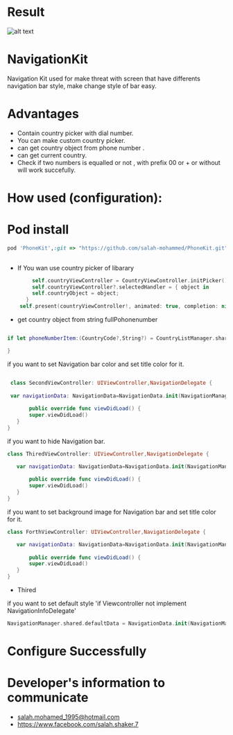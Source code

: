 # Result

![alt text](https://github.com/salah-mohammed/NavigationKit/blob/master/NavigationKitExample/example.gif)

# NavigationKit

Navigation Kit used for make threat with screen that have differents navigation bar style, make change style of bar easy.
# Advantages
* Contain country picker with dial number.
* You can make custom country picker.
* can get country object from phone number .
* can get current country.
* Check if two numbers is equalled or not , with prefix 00 or + or without will work succefully.

# How used (configuration): 
# Pod install
```ruby
pod 'PhoneKit',:git => "https://github.com/salah-mohammed/PhoneKit.git"
 
```
- If You wan use country picker of libarary 

```swift
        self.countryViewController = CountryViewController.initPicker();
        self.countryViewController?.selectedHandler = { object in
        self.countryObject = object;
      }
    self.present(countryViewController!, animated: true, completion: nil);
```
- get country object from string fullPohonenumber

```swift

if let phoneNumberItem:(CountryCode?,String?) = CountryListManager.shared.phoneNumber(fullPhoneNumber:"+966597105861"){

}

 ```
 
 if you want to set Navigation bar color and set title color for it.
 
 ```swift

  class SecondViewController: UIViewController,NavigationDelegate {
  
  var navigationData: NavigationData=NavigationData.init(NavigationManager.NavigationStyle.custom(NavigationManager.BarColor.customColor(UIColor.blue), titleColor:  UIColor.white))
    
        public override func viewDidLoad() {
        super.viewDidLoad()
    }
}
```
if you want to hide Navigation bar.

 ```swift
 class ThiredViewController: UIViewController,NavigationDelegate {

    var navigationData: NavigationData=NavigationData.init(NavigationManager.NavigationStyle.hide);
    
        public override func viewDidLoad() {
        super.viewDidLoad()
    }
}
 ```

if you want to set background image for Navigation bar and set title color for it.

 ```swift
 class ForthViewController: UIViewController,NavigationDelegate {

    var navigationData: NavigationData=NavigationData.init(NavigationManager.NavigationStyle.custom(NavigationManager.BarColor.backgroundImage(UIImage.init(named:"navigationImage")!), titleColor: UIColor.white))
    
        public override func viewDidLoad() {
        super.viewDidLoad()
    }
}
 ```
- Thired

if you want to set default style 'if Viewcontroller not implement NavigationInfoDelegate'
```swift
NavigationManager.shared.defaultData = NavigationData.init(NavigationManager.NavigationStyle.custom(NavigationManager.BarColor.customColor(UIColor.blue), titleColor:  UIColor.white))

 ```
# Configure Successfully

# Developer's information to communicate

- salah.mohamed_1995@hotmail.com
- https://www.facebook.com/salah.shaker.7
